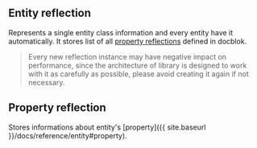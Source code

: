 ## Entity reflection
Represents a single entity class information and every entity have it automatically. It stores list of all [property reflections](#property-reflection) defined in docblok.

> Every new reflection instance may have negative impact on performance, since the architecture of library is designed to work with it as carefully as possible, please avoid creating it again if not necessary.

## Property reflection
Stores informations about entity's [property]({{ site.baseurl }}/docs/reference/entity#property).